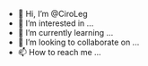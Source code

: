 - 👋 Hi, I’m @CiroLeg
- 👀 I’m interested in ...
- 🌱 I’m currently learning ...
- 💞️ I’m looking to collaborate on ...
- 📫 How to reach me ...

<!---
CiroLeg/CiroLeg is a ✨ special ✨ repository because its `README.md` (this file) appears on your GitHub profile.
You can click the Preview link to take a look at your changes.
--->
